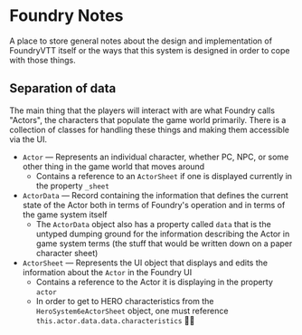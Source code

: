 # Foundry Notes

A place to store general notes about the design and implementation of FoundryVTT itself or the ways that this system is designed in order to cope with those things.

## Separation of data

The main thing that the players will interact with are what Foundry calls "Actors", the characters that populate the game world primarily. There is a collection of classes for handling these things and making them accessible via the UI.

* `Actor` &mdash; Represents an individual character, whether PC, NPC, or some other thing in the game world that moves around
    * Contains a reference to an `ActorSheet` if one is displayed currently in the property `_sheet`
* `ActorData` &mdash; Record containing the information that defines the current state of the Actor both in terms of Foundry's operation and in terms of the game system itself
    * The `ActorData` object also has a property called `data` that is the untyped dumping ground for the information describing the Actor in game system terms (the stuff that would be written down on a paper character sheet)
* `ActorSheet` &mdash; Represents the UI object that displays and edits the information about the `Actor` in the Foundry UI
    * Contains a reference to the Actor it is displaying in the property `actor`
    * In order to get to HERO characteristics from the `HeroSystem6eActorSheet` object, one must reference `this.actor.data.data.characteristics` 🤦‍♂️
